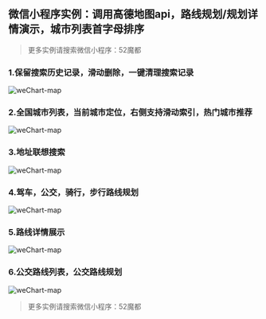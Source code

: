 ## 微信小程序实例：调用高德地图api，路线规划/规划详情演示，城市列表首字母排序
>  更多实例请搜索微信小程序：52魔都
### 1.保留搜索历史记录，滑动删除，一键清理搜索记录
![weChart-map](https://raw.githubusercontent.com/749264345/weChat-map/master/images/IMG_2753.PNG)
### 2.全国城市列表，当前城市定位，右侧支持滑动索引，热门城市推荐
![weChart-map](https://raw.githubusercontent.com/749264345/weChat-map/master/images/IMG_2754.PNG)
### 3.地址联想搜索
![weChart-map](https://raw.githubusercontent.com/749264345/weChat-map/master/images/IMG_2755.PNG)
### 4.驾车，公交，骑行，步行路线规划
![weChart-map](https://raw.githubusercontent.com/749264345/weChat-map/master/images/IMG_2761.PNG)
### 5.路线详情展示
![weChart-map](https://raw.githubusercontent.com/749264345/weChat-map/master/images/IMG_2759.PNG)
### 6.公交路线列表，公交路线规划
![weChart-map](https://raw.githubusercontent.com/749264345/weChat-map/master/images/IMG_2762.PNG)
>  更多实例请搜索微信小程序：52魔都

